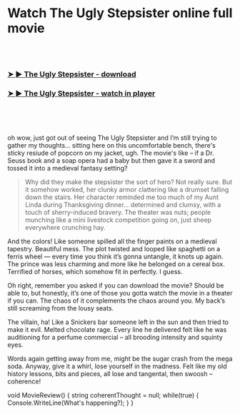 <h1>Watch The Ugly Stepsister online full movie</h1>


<br><br>

<h3><a href="https://Alexs-premamimex1987.github.io/wzojusnlul/">➤ ► The Ugly Stepsister - download</a></h3> 
<h3><a href="https://Alexs-premamimex1987.github.io/wzojusnlul/">➤ ► The Ugly Stepsister - watch in player</a></h3>


<br><br><br>


oh wow, just got out of seeing The Ugly Stepsister and I’m still trying to gather my thoughts... sitting here on this uncomfortable bench, there's sticky resiude of popcorn on my jacket, ugh. The movie's like – if a Dr. Seuss book and a soap opera had a baby but then gave it a sword and tossed it into a medieval fantasy setting?

> Why did they make the stepsister the sort of hero? Not really sure. But it somehow worked, her clunky armor clattering like a drumset falling down the stairs. Her character reminded me too much of my Aunt Linda during Thanksgiving dinner... determined and clumsy, with a touch of sherry-induced bravery. The theater was nuts; people munching like a mini livestock competition going on, just sheep everywhere crunching hay.

And the colors! Like someone spilled all the finger paints on a medieval tapestry. Beautiful mess. The plot twisted and looped like spaghetti on a ferris wheel — every time you think it’s gonna untangle, it knots up again. The prince was less charming and more like he belonged on a cereal box. Terrified of horses, which somehow fit in perfectly. I guess.

Oh right, remember you asked if you can download the movie? Should be able to, but honestly, it’s one of those you gotta watch the movie in a theater if you can. The chaos of it complements the chaos around you. My back’s still screaming from the lousy seats.

The villain, ha! Like a Snickers bar someone left in the sun and then tried to make it evil. Melted chocolate rage. Every line he delivered felt like he was auditioning for a perfume commercial – all brooding intensity and squinty eyes.

Words again getting away from me, might be the sugar crash from the mega soda. Anyway, give it a whirl, lose yourself in the madness. Felt like my old history lessons, bits and pieces, all lose and tangental, then swoosh – coherence!

void MovieReview() 
{
    string coherentThought = null; 
    while(true)
    {
        Console.WriteLine(What's happening?);
    }
}
